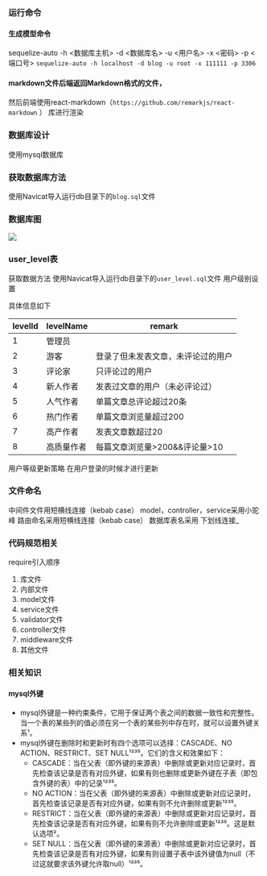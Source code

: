 ### 运行命令

#### 生成模型命令

sequelize-auto -h <数据库主机> -d <数据库名> -u <用户名> -x <密码> -p <端口号>
`sequelize-auto -h localhost -d blog -u root -x 111111 -p 3306`

#### markdown文件后端返回Markdown格式的文件，

然后前端使用react-markdown（`https://github.com/remarkjs/react-markdown` ） 库进行渲染

### 数据库设计

使用mysql数据库

### 获取数据库方法

使用Navicat导入运行db目录下的`blog.sql`文件

### 数据库图

![](https://fox-1314633748.cos.ap-chengdu.myqcloud.com/img%2F202309011648556.png)

### user_level表
获取数据方法
使用Navicat导入运行db目录下的`user_level.sql`文件
 用户级别设置

具体信息如下


| levelId | levelName | remark              |
|---------|-----------|---------------------|
| 1       | 管理员       |                     |
| 2       | 游客        | 登录了但未发表文章，未评论过的用户   |
| 3       | 评论家       | 只评论过的用户             |
| 4       | 新人作者      | 发表过文章的用户（未必评论过）     |
| 5       | 人气作者      | 单篇文章总评论超过20条        |
| 6       | 热门作者      | 单篇文章浏览量超过200        |
| 7       | 高产作者      | 发表文章数超过20           |
| 8       | 高质量作者     | 每篇文章浏览量>200&&评论量>10 |

用户等级更新策略
在用户登录的时候才进行更新

### 文件命名

中间件文件用短横线连接（kebab case）
model，controller，service采用小驼峰
路由命名采用短横线连接（kebab case）
数据库表名采用 下划线连接_

### 代码规范相关

require引入顺序

1. 库文件
2. 内部文件
3. model文件
4. service文件
5. validator文件
6. controller文件
7. middleware文件
8. 其他文件

### 相关知识

#### mysql外键

- mysql外键是一种约束条件，它用于保证两个表之间的数据一致性和完整性。当一个表的某些列的值必须在另一个表的某些列中存在时，就可以设置外键关系¹。
- mysql外键在删除时和更新时有四个选项可以选择：CASCADE、NO ACTION、RESTRICT、SET NULL¹²³⁵。它们的含义和效果如下：
  - CASCADE：当在父表（即外键的来源表）中删除或更新对应记录时，首先检查该记录是否有对应外键，如果有则也删除或更新外键在子表（即包含外键的表）中的记录¹²³⁵。
  - NO ACTION：当在父表（即外键的来源表）中删除或更新对应记录时，首先检查该记录是否有对应外键，如果有则不允许删除或更新¹²³⁵。
  - RESTRICT：当在父表（即外键的来源表）中删除或更新对应记录时，首先检查该记录是否有对应外键，如果有则不允许删除或更新¹²³⁵。这是默认选项²。
  - SET NULL：当在父表（即外键的来源表）中删除或更新对应记录时，首先检查该记录是否有对应外键，如果有则设置子表中该外键值为null（不过这就要求该外键允许取null）¹²³⁵。
